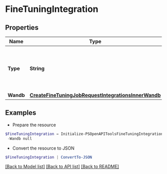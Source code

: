 # FineTuningIntegration
## Properties

Name | Type | Description | Notes
------------ | ------------- | ------------- | -------------
**Type** | **String** | The type of the integration being enabled for the fine-tuning job | 
**Wandb** | [**CreateFineTuningJobRequestIntegrationsInnerWandb**](CreateFineTuningJobRequestIntegrationsInnerWandb.md) |  | 

## Examples

- Prepare the resource
```powershell
$FineTuningIntegration = Initialize-PSOpenAPIToolsFineTuningIntegration  -Type null `
 -Wandb null
```

- Convert the resource to JSON
```powershell
$FineTuningIntegration | ConvertTo-JSON
```

[[Back to Model list]](../README.md#documentation-for-models) [[Back to API list]](../README.md#documentation-for-api-endpoints) [[Back to README]](../README.md)

